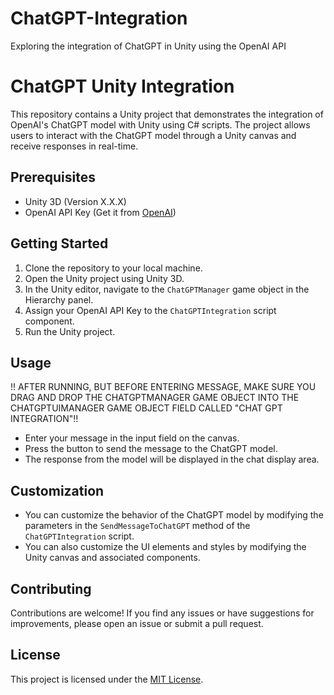 # ChatGPT-Integration
Exploring the integration of ChatGPT in Unity using the OpenAI API
# ChatGPT Unity Integration

This repository contains a Unity project that demonstrates the integration of OpenAI's ChatGPT model with Unity using C# scripts. The project allows users to interact with the ChatGPT model through a Unity canvas and receive responses in real-time.

## Prerequisites

- Unity 3D (Version X.X.X)
- OpenAI API Key (Get it from [OpenAI](https://openai.com/))

## Getting Started

1. Clone the repository to your local machine.
2. Open the Unity project using Unity 3D.
3. In the Unity editor, navigate to the `ChatGPTManager` game object in the Hierarchy panel.
4. Assign your OpenAI API Key to the `ChatGPTIntegration` script component.
5. Run the Unity project.

## Usage

!! AFTER RUNNING, BUT BEFORE ENTERING MESSAGE, MAKE SURE YOU DRAG AND DROP THE CHATGPTMANAGER GAME OBJECT INTO THE CHATGPTUIMANAGER GAME OBJECT FIELD CALLED "CHAT GPT INTEGRATION"!!

- Enter your message in the input field on the canvas.
- Press the button to send the message to the ChatGPT model.
- The response from the model will be displayed in the chat display area.

## Customization

- You can customize the behavior of the ChatGPT model by modifying the parameters in the `SendMessageToChatGPT` method of the `ChatGPTIntegration` script.
- You can also customize the UI elements and styles by modifying the Unity canvas and associated components.

## Contributing

Contributions are welcome! If you find any issues or have suggestions for improvements, please open an issue or submit a pull request.

## License

This project is licensed under the [MIT License](LICENSE).
